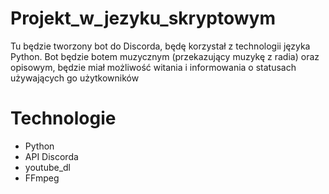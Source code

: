 # Projekt_w_jezyku_skryptowym
Tu będzie tworzony bot do Discorda, będę korzystał z technologii języka Python. Bot będzie botem muzycznym (przekazujący muzykę z radia) oraz opisowym, będzie miał możliwość witania i informowania o statusach używających go użytkowników
# Technologie
- Python
- API Discorda
- youtube_dl
- FFmpeg
